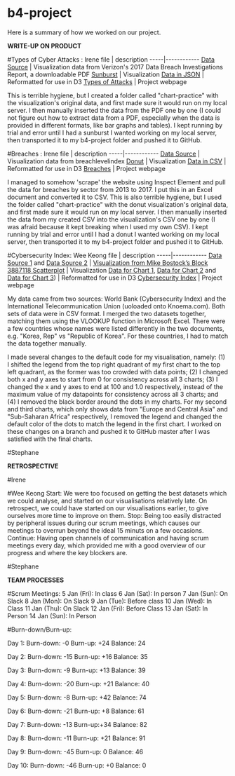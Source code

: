 # b4-project
Here is a summary of how we worked on our project.

**WRITE-UP ON PRODUCT**

#Types of Cyber Attacks : Irene
file | description
-----|------------
[Data Source](http://www.verizonenterprise.com/verizon-insights-lab/dbir/2017/) | Visualization data from Verizon's 2017 Data Breach Investigations Report, a downloadable PDF
[Sunburst](https://bl.ocks.org/vasturiano/12da9071095fbd4df434e60d52d2d58d) | Visualization
[Data in JSON](charts/sunburst.json) | Reformatted for use in D3
[Types of Attacks](https://irenesolaiman.github.io/b4-project/types.html) | Project webpage

This is terrible hygiene, but I created a folder called "chart-practice" with the visualization's original data, and first made sure it would run on my local server. I then manually inserted the data from the PDF one by one (I could not figure out how to extract data from a PDF, especially when the data is provided in different formats, like bar graphs and tables). I kept running by trial and error until I had a sunburst I wanted working on my local server, then transported it to my b4-project folder and pushed it to GitHub.

#Breaches : Irene
file | description
-----|------------
[Data Source](http://breachlevelindex.com/) | Visualization data from breachlevelindex
[Donut](hhttps://bl.ocks.org/mbhall88/b2504f8f3e384de4ff2b9dfa60f325e2) | Visualization
[Data in CSV](charts/donut.csv) | Reformatted for use in D3
[Breaches](https://irenesolaiman.github.io/b4-project/breaches.html) | Project webpage

I managed to somehow 'scrape' the website using Inspect Element and pull the data for breaches by sector from 2013 to 2017. I put this in an Excel document and converted it to CSV. This is also terrible hygiene, but I used the folder called "chart-practice" with the donut visualization's original data, and first made sure it would run on my local server. I then manually inserted the data from my created CSV into the visualization's CSV one by one (I was afraid because it kept breaking when I used my own CSV). I kept running by trial and error until I had a donut I wanted working on my local server, then transported it to my b4-project folder and pushed it to GitHub.

#Cybersecurity Index: Wee Keong
file | description
-----|------------
[Data Source 1](https://knoema.com/GCSI2015/global-cybersecurity-index) and [Data Source 2](https://data.worldbank.org/indicator/IT.NET.USER.ZS) | [Visualization from Mike Bostock’s Block 3887118 Scatterplot](https://bl.ocks.org/mbostock/3887118) | Visualization
[Data for Chart 1](charts/cyberindex.csv), [Data for Chart 2](charts/cyberindex-europe.csv) and [Data for Chart 3](charts/cyberindex-africa.csv)) | Reformatted for use in D3
[Cybersecurity Index](https://irenesolaiman.github.io/b4-project/cyberindex.html) | Project webpage

My data came from two sources: World Bank (Cybersecurity Index) and the International Telecommunication Union (uoloaded onto Knoema.com). Both sets of data were in CSV format. I merged the two datasets together, matching them using the VLOOKUP function in Microsoft Excel. There were a few countries whose names were listed differently in the two documents, e.g. "Korea, Rep" vs "Republic of Korea". For these countries, I had to match the data together manually. 

I made several changes to the default code for my visualisation, namely: (1) I shifted the legend from the top right quadrant of my first chart to the top left quadrant, as the former was too crowded with data points; (2) I changed both x and y axes to start from 0 for consistency across all 3 charts; (3) I changed the x and y axes to end at 100 and 1.0 respectively, instead of the maximum value of my datapoints for consistency across all 3 charts; and (4) I removed the black border around the dots in my charts. For my second and third charts, which only shows data from "Europe and Central Asia" and "Sub-Saharan Africa" respectively, I removed the legend and changed the default color of the dots to match the legend in the first chart. I worked on these changes on a branch and pushed it to GitHub master after I was satisfied with the final charts. 

#Stephane


**RETROSPECTIVE**

#Irene

#Wee Keong
Start: We were too focused on getting the best datasets which we could analyse, and started on our visualisations relatively late. On retrospect, we could have started on our visualisations earlier, to give ourselves more time to improve on them.
Stop: Being too easily distracted by peripheral issues during our scrum meetings, which causes our meetings to overrun beyond the ideal 15 minuts on a few occasions.
Continue: Having open channels of communication and having scrum meetings every day, which provided me with a good overview of our progress and where the key blockers are.

#Stephane


**TEAM PROCESSES**

#Scrum Meetings:
5 Jan (Fri): In class
6 Jan (Sat): In person
7 Jan (Sun): On Slack
8 Jan (Mon): On Slack
9 Jan (Tue): Before class
10 Jan (Wed): In Class
11 Jan (Thu): On Slack
12 Jan (Fri): Before Class
13 Jan (Sat): In Person
14 Jan (Sun): In Person

#Burn-down/Burn-up:

Day 1:
Burn-down: -0
Burn-up: +24
Balance: 24

Day 2:
Burn-down: -15
Burn-up: +16
Balance: 35

Day 3:
Burn-down: -9
Burn-up: +13
Balance: 39

Day 4:
Burn-down: -20
Burn-up: +21
Balance: 40

Day 5:
Burn-down: -8
Burn-up: +42
Balance: 74

Day 6:
Burn-down: -21
Burn-up: +8
Balance: 61

Day 7: 
Burn-down: -13
Burn-up:+34
Balance: 82

Day 8:
Burn-down: -11
Burn-up: +21
Balance: 91

Day 9:
Burn-down: -45
Burn-up: 0
Balance: 46

Day 10: 
Burn-down: -46
Burn-up: +0
Balance: 0





